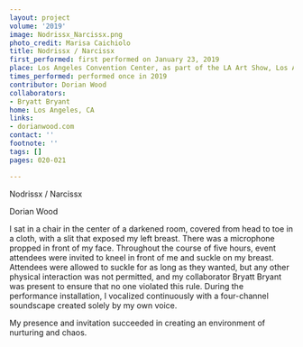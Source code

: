 ```yaml
---
layout: project
volume: '2019'
image: Nodrissx_Narcissx.png
photo_credit: Marisa Caichiolo
title: Nodrissx / Narcissx
first_performed: first performed on January 23, 2019
place: Los Angeles Convention Center, as part of the LA Art Show, Los Angeles, CA
times_performed: performed once in 2019
contributor: Dorian Wood
collaborators:
- Bryatt Bryant
home: Los Angeles, CA
links:
- dorianwood.com
contact: ''
footnote: ''
tags: []
pages: 020-021

---
```


Nodrissx / Narcissx

Dorian Wood

I sat in a chair in the center of a darkened room, covered from head to toe in a cloth, with a slit that exposed my left breast. There was a microphone propped in front of my face. Throughout the course of five hours, event attendees were invited to kneel in front of me and suckle on my breast. Attendees were allowed to suckle for as long as they wanted, but any other physical interaction was not permitted, and my collaborator Bryatt Bryant was present to ensure that no one violated this rule. During the performance installation, I vocalized continuously with a four-channel soundscape created solely by my own voice.

My presence and invitation succeeded in creating an environment of nurturing and chaos.
